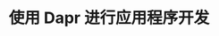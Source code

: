 ---
type: docs
title: "使用 Dapr 进行应用程序开发"
linkTitle: "使用 Dapr 开发应用程序"
description: "提供使用 Dapr 构建应用程序的工具、技巧和相关信息"
weight: 30
---
